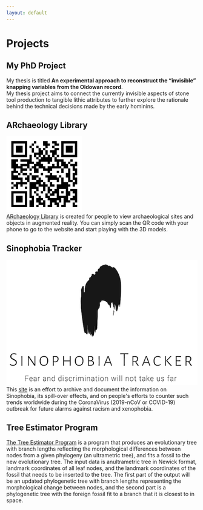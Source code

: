 ```yaml
---
layout: default
---
```


# Projects

## My PhD Project
My thesis is titled __An experimental approach to reconstruct the “invisible” knapping variables from the Oldowan record__.   
My thesis project aims to connect the currently invisible aspects of stone tool production to tangible lithic attributes to further explore the rationale behind the technical decisions made by the early hominins.

## ARchaeology Library
![ARchaeology](/assets/img/archaeology.png)<br />
[ARchaeology Library](https://lili0824.github.io/ARchaeology/) is created for people to view archaeological sites and objects in augmented reality. You can simply scan the QR code with your phone to go to the website and start playing with the 3D models.

## Sinophobia Tracker
![sino_logo](./assets/img/sino_logo.png)<br />
This [site](https://sites.google.com/view/sinophobia-tracker/home) is an effort to archive and document the information on Sinophobia, its spill-over effects, and on people's efforts to counter such trends worldwide during the CoronaVirus (2019-nCoV or COVID-19) outbreak for future alarms against racism and xenophobia.

## Tree Estimator Program
[The Tree Estimator Program](https://github.com/lili0824/fossil) is a program that produces an evolutionary tree with branch lengths reflecting the morphological differences between nodes from a given phylogeny (an ultrametric tree), and fits a fossil to the new evolutionary tree. The input data is anultrametric tree in Newick format, landmark coordinates of all leaf nodes, and the landmark coordinates of the fossil that needs to be inserted to the tree.  The first part of the output will  be  an  updated  phylogenetic  tree  with  branch  lengths  representing  the  morphological change between nodes, and the second part is a phylogenetic tree with the foreign fossil fit to a branch that it is closest to in space.

